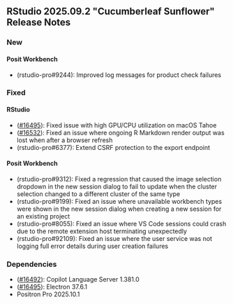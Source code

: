 ## RStudio 2025.09.2 "Cucumberleaf Sunflower" Release Notes

### New

#### Posit Workbench
- (rstudio-pro#9244): Improved log messages for product check failures

### Fixed

#### RStudio
- ([#16495](https://github.com/rstudio/rstudio/issues/16495)): Fixed issue with high GPU/CPU utilization on macOS Tahoe
- ([#16532](https://github.com/rstudio/rstudio/issues/16352)): Fixed an issue where ongoing R Markdown render output was lost when after a browser refresh
- (rstudio-pro#6377): Extend CSRF protection to the export endpoint

#### Posit Workbench
- (rstudio-pro#9312):  Fixed a regression that caused the image selection dropdown in the new session dialog to fail to update when the cluster selection changed to a different cluster of the same type
- (rstudio-pro#9199): Fixed an issue where unavailable workbench types were shown in the new session dialog when creating a new session for an existing project
- (rstudio-pro#8055): Fixed an issue where VS Code sessions could crash due to the remote extension host terminating unexpectedly
- (rstudio-pro#92109): Fixed an issue where the user service was not logging full error details during user creation failures

### Dependencies
- ([#16492](https://github.com/rstudio/rstudio/issues/16492)): Copilot Language Server 1.381.0
- ([#16495](https://github.com/rstudio/rstudio/issues/16495)): Electron 37.6.1
- Positron Pro 2025.10.1
